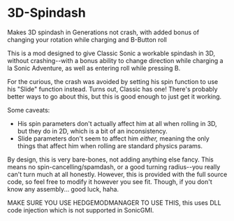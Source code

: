 # 3D-Spindash
Makes 3D spindash in Generations not crash, with added bonus of changing your rotation while charging and B-Button roll

This is a mod designed to give Classic Sonic a workable spindash in 3D, without crashing--with a bonus ability to change direction while charging a la Sonic Adventure, as well as entering roll while pressing B. 

For the curious, the crash was avoided by setting his spin function to use his "Slide" function instead. Turns out, Classic has one! There's probably better ways to go about this, but this is good enough to just get it working.

Some caveats:

- His spin parameters don't actually affect him at all when rolling in 3D, but they do in 2D, which is a bit of an inconsistency.
- Slide parameters don't seem to affect him *either,* meaning the only things that affect him when rolling are standard physics params.

By design, this is very bare-bones, not adding anything else fancy. This means no spin-cancelling/spamdash, or a good turning radius--you really can't turn much at all honestly. However, this is provided with the full source code, so feel free to modify it however you see fit. Though, if you don't know any assembly... good luck, haha.

MAKE SURE YOU USE HEDGEMODMANAGER TO USE THIS, this uses DLL code injection which is not supported in SonicGMI.
